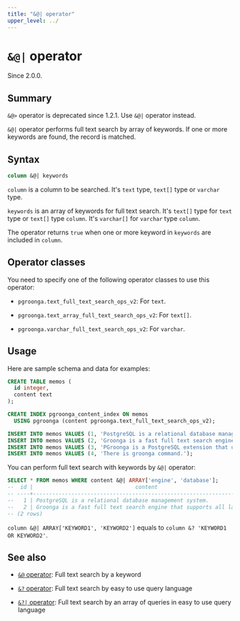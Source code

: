 ```yaml
---
title: "&@| operator"
upper_level: ../
---
```


# `&@|` operator

Since 2.0.0.

## Summary

`&@>` operator is deprecated since 1.2.1. Use `&@|` operator instead.

`&@|` operator performs full text search by array of keywords. If one or more keywords are found, the record is matched.

## Syntax

```sql
column &@| keywords
```

`column` is a column to be searched. It's `text` type, `text[]` type or `varchar` type.

`keywords` is an array of keywords for full text search. It's `text[]` type for `text` type or `text[]` type `column`. It's `varchar[]` for `varchar` type `column`.

The operator returns `true` when one or more keyword in `keywords` are included in `column`.

## Operator classes

You need to specify one of the following operator classes to use this operator:

  * `pgroonga.text_full_text_search_ops_v2`: For `text`.

  * `pgroonga.text_array_full_text_search_ops_v2`: For `text[]`.

  * `pgroonga.varchar_full_text_search_ops_v2`: For `varchar`.

## Usage

Here are sample schema and data for examples:

```sql
CREATE TABLE memos (
  id integer,
  content text
);

CREATE INDEX pgroonga_content_index ON memos
  USING pgroonga (content pgroonga.text_full_text_search_ops_v2);
```

```sql
INSERT INTO memos VALUES (1, 'PostgreSQL is a relational database management system.');
INSERT INTO memos VALUES (2, 'Groonga is a fast full text search engine that supports all languages.');
INSERT INTO memos VALUES (3, 'PGroonga is a PostgreSQL extension that uses Groonga as index.');
INSERT INTO memos VALUES (4, 'There is groonga command.');
```

You can perform full text search with keywords by `&@|` operator:

```sql
SELECT * FROM memos WHERE content &@| ARRAY['engine', 'database'];
--  id |                                content                                 
-- ----+------------------------------------------------------------------------
--   1 | PostgreSQL is a relational database management system.
--   2 | Groonga is a fast full text search engine that supports all languages.
-- (2 rows)
```

`column &@| ARRAY['KEYWORD1', 'KEYWORD2']` equals to `column &? 'KEYWORD1 OR KEYWORD2'`.

## See also

  * [`&@` operator][match-v2]: Full text search by a keyword

  * [`&?` operator][query-v2]: Full text search by easy to use query language

  * [`&?|` operator][query-in-v2]: Full text search by an array of queries in easy to use query language

[match-v2]:match-v2.html
[query-v2]:query-v2.html
[query-in-v2]:query-in-v2.html
